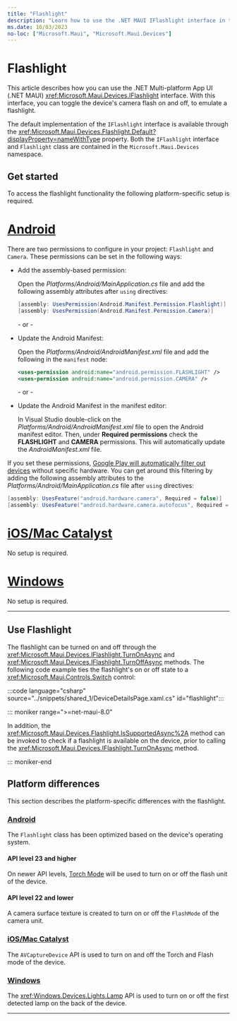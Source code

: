 ```yaml
---
title: "Flashlight"
description: "Learn how to use the .NET MAUI IFlashlight interface in the Microsoft.Maui.Devices namespace. This interface provides the ability to turn on or off the device's camera flash, to emulate a flashlight."
ms.date: 10/03/2023
no-loc: ["Microsoft.Maui", "Microsoft.Maui.Devices"]
---
```


# Flashlight

This article describes how you can use the .NET Multi-platform App UI (.NET MAUI) <xref:Microsoft.Maui.Devices.IFlashlight> interface. With this interface, you can toggle the device's camera flash on and off, to emulate a flashlight.

The default implementation of the `IFlashlight` interface is available through the <xref:Microsoft.Maui.Devices.Flashlight.Default?displayProperty=nameWithType> property. Both the `IFlashlight` interface and `Flashlight` class are contained in the `Microsoft.Maui.Devices` namespace.

## Get started

To access the flashlight functionality the following platform-specific setup is required.

<!-- markdownlint-disable MD025 -->
# [Android](#tab/android)

There are two permissions to configure in your project: `Flashlight` and `Camera`. These permissions can be set in the following ways:

- Add the assembly-based permission:

  Open the _Platforms/Android/MainApplication.cs_ file and add the following assembly attributes after `using` directives:

  ```csharp
  [assembly: UsesPermission(Android.Manifest.Permission.Flashlight)]
  [assembly: UsesPermission(Android.Manifest.Permission.Camera)]
  ```

  \- or -

- Update the Android Manifest:

  Open the _Platforms/Android/AndroidManifest.xml_ file and add the following in the `manifest` node:

  ```xml
  <uses-permission android:name="android.permission.FLASHLIGHT" />
  <uses-permission android:name="android.permission.CAMERA" />
  ```

  \- or -

- Update the Android Manifest in the manifest editor:

  In Visual Studio double-click on the *Platforms/Android/AndroidManifest.xml* file to open the Android manifest editor. Then, under **Required permissions** check the **FLASHLIGHT** and **CAMERA** permissions. This will automatically update the *AndroidManifest.xml* file.

If you set these permissions, [Google Play will automatically filter out devices](https://developer.android.com/guide/topics/manifest/uses-feature-element.html#permissions-features) without specific hardware. You can get around this filtering by adding the following assembly attributes to the _Platforms/Android/MainApplication.cs_ file after `using` directives:

```csharp
[assembly: UsesFeature("android.hardware.camera", Required = false)]
[assembly: UsesFeature("android.hardware.camera.autofocus", Required = false)]
```

# [iOS/Mac Catalyst](#tab/macios)

No setup is required.

# [Windows](#tab/windows)

No setup is required.

-----
<!-- markdownlint-enable MD025 -->

## Use Flashlight

The flashlight can be turned on and off through the <xref:Microsoft.Maui.Devices.IFlashlight.TurnOnAsync> and <xref:Microsoft.Maui.Devices.IFlashlight.TurnOffAsync> methods. The following code example ties the flashlight's on or off state to a <xref:Microsoft.Maui.Controls.Switch> control:

:::code language="csharp" source="../snippets/shared_1/DeviceDetailsPage.xaml.cs" id="flashlight":::

::: moniker range=">=net-maui-8.0"

In addition, the <xref:Microsoft.Maui.Devices.Flashlight.IsSupportedAsync%2A> method can be invoked to check if a flashlight is available on the device, prior to calling the <xref:Microsoft.Maui.Devices.IFlashlight.TurnOnAsync> method.

::: moniker-end

## Platform differences

This section describes the platform-specific differences with the flashlight.

<!-- markdownlint-disable MD025 -->
<!-- markdownlint-disable MD024 -->
### [Android](#tab/android)

The `Flashlight` class has been optimized based on the device's operating system.

#### API level 23 and higher

On newer API levels, [Torch Mode](https://developer.android.com/reference/android/hardware/camera2/CameraManager.html#setTorchMode) will be used to turn on or off the flash unit of the device.

#### API level 22 and lower

A camera surface texture is created to turn on or off the `FlashMode` of the camera unit.

### [iOS/Mac Catalyst](#tab/macios)

The `AVCaptureDevice` API is used to turn on and off the Torch and Flash mode of the device.

### [Windows](#tab/windows)

The <xref:Windows.Devices.Lights.Lamp> API is used to turn on or off the first detected lamp on the back of the device.

-----
<!-- markdownlint-enable MD024 -->
<!-- markdownlint-enable MD025 -->

